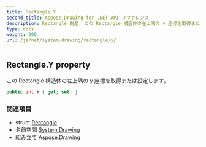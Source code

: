 ```yaml
---
title: Rectangle.Y
second_title: Aspose.Drawing for .NET API リファレンス
description: Rectangle 財産. この Rectangle 構造体の左上隅の y 座標を取得または設定します
type: docs
weight: 200
url: /ja/net/system.drawing/rectangle/y/
---
```

## Rectangle.Y property

この Rectangle 構造体の左上隅の y 座標を取得または設定します。

```csharp
public int Y { get; set; }
```

### 関連項目

* struct [Rectangle](../)
* 名前空間 [System.Drawing](../../rectangle/)
* 組み立て [Aspose.Drawing](../../../)


